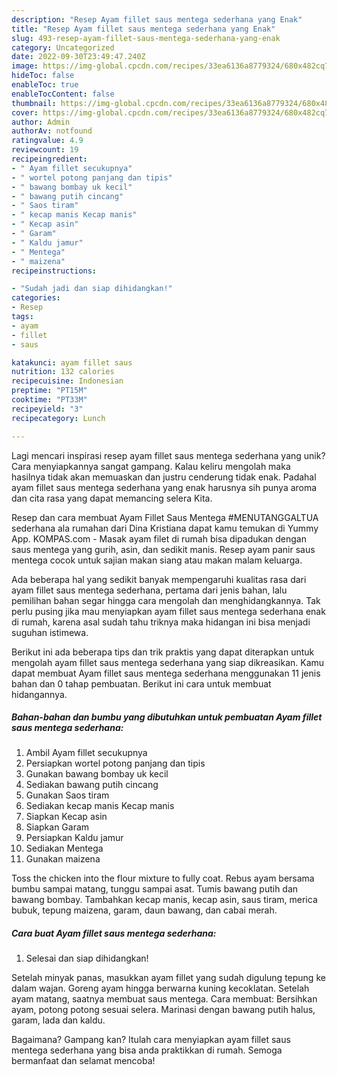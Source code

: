 ```yaml
---
description: "Resep Ayam fillet saus mentega sederhana yang Enak"
title: "Resep Ayam fillet saus mentega sederhana yang Enak"
slug: 493-resep-ayam-fillet-saus-mentega-sederhana-yang-enak
category: Uncategorized
date: 2022-09-30T23:49:47.240Z
image: https://img-global.cpcdn.com/recipes/33ea6136a8779324/680x482cq70/ayam-fillet-saus-mentega-sederhana-foto-resep-utama.jpg
hideToc: false
enableToc: true
enableTocContent: false
thumbnail: https://img-global.cpcdn.com/recipes/33ea6136a8779324/680x482cq70/ayam-fillet-saus-mentega-sederhana-foto-resep-utama.jpg
cover: https://img-global.cpcdn.com/recipes/33ea6136a8779324/680x482cq70/ayam-fillet-saus-mentega-sederhana-foto-resep-utama.jpg
author: Admin
authorAv: notfound
ratingvalue: 4.9
reviewcount: 19
recipeingredient:
- " Ayam fillet secukupnya"
- " wortel potong panjang dan tipis"
- " bawang bombay uk kecil"
- " bawang putih cincang"
- " Saos tiram"
- " kecap manis Kecap manis"
- " Kecap asin"
- " Garam"
- " Kaldu jamur"
- " Mentega"
- " maizena"
recipeinstructions:

- "Sudah jadi dan siap dihidangkan!"
categories:
- Resep
tags:
- ayam
- fillet
- saus

katakunci: ayam fillet saus 
nutrition: 132 calories
recipecuisine: Indonesian
preptime: "PT15M"
cooktime: "PT33M"
recipeyield: "3"
recipecategory: Lunch

---
```





Lagi mencari inspirasi resep ayam fillet saus mentega sederhana yang unik? Cara menyiapkannya sangat gampang. Kalau keliru mengolah maka hasilnya tidak akan memuaskan dan justru cenderung tidak enak. Padahal ayam fillet saus mentega sederhana yang enak harusnya sih punya aroma dan cita rasa yang dapat memancing selera Kita.





Resep dan cara membuat Ayam Fillet Saus Mentega #MENUTANGGALTUA sederhana ala rumahan dari Dina Kristiana dapat kamu temukan di Yummy App. KOMPAS.com - Masak ayam filet di rumah bisa dipadukan dengan saus mentega yang gurih, asin, dan sedikit manis. Resep ayam panir saus mentega cocok untuk sajian makan siang atau makan malam keluarga.

Ada beberapa hal yang sedikit banyak mempengaruhi kualitas rasa dari ayam fillet saus mentega sederhana, pertama dari jenis bahan, lalu pemilihan bahan segar hingga cara mengolah dan menghidangkannya. Tak perlu pusing jika mau menyiapkan ayam fillet saus mentega sederhana enak di rumah, karena asal sudah tahu triknya maka hidangan ini bisa menjadi suguhan istimewa.






Berikut ini ada beberapa tips dan trik praktis yang dapat diterapkan untuk mengolah ayam fillet saus mentega sederhana yang siap dikreasikan. Kamu dapat membuat Ayam fillet saus mentega sederhana menggunakan 11 jenis bahan dan 0 tahap pembuatan. Berikut ini cara untuk membuat hidangannya.

<!--inarticleads1-->

##### Bahan-bahan dan bumbu yang dibutuhkan untuk pembuatan Ayam fillet saus mentega sederhana:

1. Ambil  Ayam fillet secukupnya
1. Persiapkan  wortel potong panjang dan tipis
1. Gunakan  bawang bombay uk kecil
1. Sediakan  bawang putih cincang
1. Gunakan  Saos tiram
1. Sediakan  kecap manis Kecap manis
1. Siapkan  Kecap asin
1. Siapkan  Garam
1. Persiapkan  Kaldu jamur
1. Sediakan  Mentega
1. Gunakan  maizena


Toss the chicken into the flour mixture to fully coat. Rebus ayam bersama bumbu sampai matang, tunggu sampai asat. Tumis bawang putih dan bawang bombay. Tambahkan kecap manis, kecap asin, saus tiram, merica bubuk, tepung maizena, garam, daun bawang, dan cabai merah. 

<!--inarticleads2-->

##### Cara buat Ayam fillet saus mentega sederhana:


1. Selesai dan siap dihidangkan!

Setelah minyak panas, masukkan ayam fillet yang sudah digulung tepung ke dalam wajan. Goreng ayam hingga berwarna kuning kecoklatan. Setelah ayam matang, saatnya membuat saus mentega. Cara membuat: Bersihkan ayam, potong potong sesuai selera. Marinasi dengan bawang putih halus, garam, lada dan kaldu. 

Bagaimana? Gampang kan? Itulah cara menyiapkan ayam fillet saus mentega sederhana yang bisa anda praktikkan di rumah. Semoga bermanfaat dan selamat mencoba!
